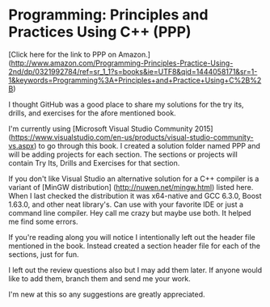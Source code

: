 # Programming: Principles and Practices Using C++ (PPP)
[Click here for the link to PPP on Amazon.] (http://www.amazon.com/Programming-Principles-Practice-Using-2nd/dp/0321992784/ref=sr_1_1?s=books&ie=UTF8&qid=1444058171&sr=1-1&keywords=Programming%3A+Principles+and+Practice+Using+C%2B%2B)

I thought GitHub was a good place to share my solutions for the try its, drills, and exercises for the afore mentioned book.

I'm currently using [Microsoft Visual Studio Community 2015] (https://www.visualstudio.com/en-us/products/visual-studio-community-vs.aspx) to go through this book.
I created a solution folder named PPP and will be adding projects for each section.  The sections or projects will contain Try Its, Drills and Exercises for that section.

If you don't like Visual Studio an alternative solution for a C++ compiler is a variant of [MinGW distribution] (http://nuwen.net/mingw.html) listed here.
When I last checked the distribution it was x64-native and GCC 6.3.0, Boost 1.63.0, and other neat library's.  Can use with your favorite IDE or just a command line compiler.
Hey call me crazy but maybe use both.  It helped me find some errors.

If you're reading along you will notice I intentionally left out the header file mentioned in the book.  Instead created a section header file for each of the sections, just for fun.

I left out the review questions also but I may add them later.
If anyone would like to add them, branch them and send me your work.  

I'm new at this so any suggestions are greatly appreciated.
